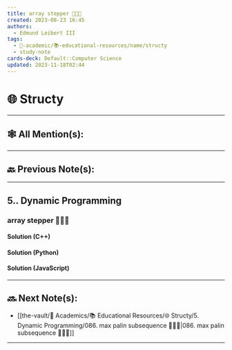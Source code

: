 ```yaml
---
title: array stepper 👨🏽‍💻
created: 2023-08-23 16:45
authors:
  - Edmund Leibert III
tags:
  - 🔴-academic/📚-educational-resources/name/structy
  - study-note
cards-deck: Default::Computer Science
updated: 2023-11-18T02:44
---
```


# 🌐 Structy

---

## 🕸️ All Mention(s):

---

## 🔙 Previous Note(s):

---

## 5.. Dynamic Programming

### **array stepper 👨🏽‍💻**

#### Solution (C++)

#### Solution (Python)

#### Solution (JavaScript)

---

## 🔜 Next Note(s):
- [[the-vault/🔴 Academics/📚 Educational Resources/🌐 Structy/5. Dynamic Programming/086. max palin subsequence 👨🏽‍💻|086. max palin subsequence 👨🏽‍💻]]

---



